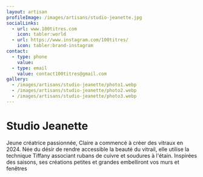 ```yaml
---
layout: artisan
profileImage: /images/artisans/studio-jeanette.jpg
socialLinks:
  - url: www.100titres.com
    icon: tabler:world
  - url: https://www.instagram.com/100titres/
    icon: tabler:brand-instagram
contact:
  - type: phone
    value: 
  - type: email
    value: contact100titres@gmail.com 
gallery:
  - /images/artisans/studio-jeanette/photo1.webp
  - /images/artisans/studio-jeanette/photo2.webp
  - /images/artisans/studio-jeanette/photo3.webp
---
```


# Studio Jeanette

Jeune créatrice passionnée, Claire a commencé à créer des vitraux en 2024. Née du désir de rendre accessible la beauté du vitrail, elle utilise la technique Tiffany associant rubans de cuivre et soudures à l'étain. Inspirées des saisons, ses créations petites et grandes embelliront vos murs et fenêtres
